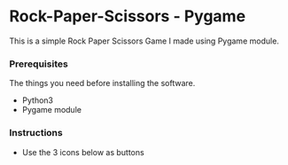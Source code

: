 # Rock-Paper-Scissors - Pygame
This is a simple Rock Paper Scissors Game I made using Pygame module.

### Prerequisites

The things you need before installing the software.

* Python3
* Pygame module

### Instructions
* Use the 3 icons below as buttons
